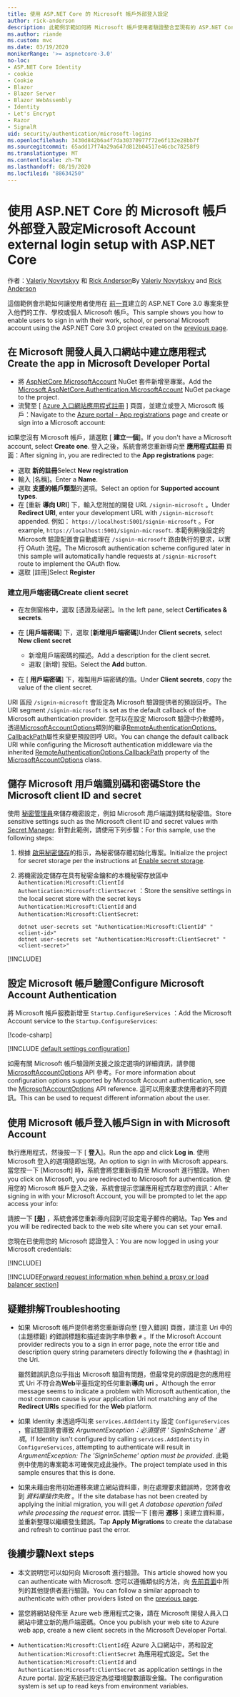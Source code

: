 ```yaml
---
title: 使用 ASP.NET Core 的 Microsoft 帳戶外部登入設定
author: rick-anderson
description: 此範例示範如何將 Microsoft 帳戶使用者驗證整合至現有的 ASP.NET Core 應用程式。
ms.author: riande
ms.custom: mvc
ms.date: 03/19/2020
monikerRange: '>= aspnetcore-3.0'
no-loc:
- ASP.NET Core Identity
- cookie
- Cookie
- Blazor
- Blazor Server
- Blazor WebAssembly
- Identity
- Let's Encrypt
- Razor
- SignalR
uid: security/authentication/microsoft-logins
ms.openlocfilehash: 3430d842b6a4f7da30370977f72e6f132e28bb7f
ms.sourcegitcommit: 65add17f74a29a647d812b04517e46cbc78258f9
ms.translationtype: MT
ms.contentlocale: zh-TW
ms.lasthandoff: 08/19/2020
ms.locfileid: "88634250"
---
```

# <a name="microsoft-account-external-login-setup-with-aspnet-core"></a><span data-ttu-id="45377-103">使用 ASP.NET Core 的 Microsoft 帳戶外部登入設定</span><span class="sxs-lookup"><span data-stu-id="45377-103">Microsoft Account external login setup with ASP.NET Core</span></span>

<span data-ttu-id="45377-104">作者：[Valeriy Novytskyy](https://github.com/01binary) 和 [Rick Anderson](https://twitter.com/RickAndMSFT)</span><span class="sxs-lookup"><span data-stu-id="45377-104">By [Valeriy Novytskyy](https://github.com/01binary) and [Rick Anderson](https://twitter.com/RickAndMSFT)</span></span>

<span data-ttu-id="45377-105">這個範例會示範如何讓使用者使用在 [前一頁](xref:security/authentication/social/index)建立的 ASP.NET Core 3.0 專案來登入他們的工作、學校或個人 Microsoft 帳戶。</span><span class="sxs-lookup"><span data-stu-id="45377-105">This sample shows you how to enable users to sign in with their work, school, or personal Microsoft account using the ASP.NET Core 3.0 project created on the [previous page](xref:security/authentication/social/index).</span></span>

## <a name="create-the-app-in-microsoft-developer-portal"></a><span data-ttu-id="45377-106">在 Microsoft 開發人員入口網站中建立應用程式</span><span class="sxs-lookup"><span data-stu-id="45377-106">Create the app in Microsoft Developer Portal</span></span>

* <span data-ttu-id="45377-107">將 [AspNetCore MicrosoftAccount](https://www.nuget.org/packages/Microsoft.AspNetCore.Authentication.MicrosoftAccount/) NuGet 套件新增至專案。</span><span class="sxs-lookup"><span data-stu-id="45377-107">Add the [Microsoft.AspNetCore.Authentication.MicrosoftAccount](https://www.nuget.org/packages/Microsoft.AspNetCore.Authentication.MicrosoftAccount/) NuGet package to the project.</span></span>
* <span data-ttu-id="45377-108">流覽至 [ [Azure 入口網站應用程式註冊](https://go.microsoft.com/fwlink/?linkid=2083908) ] 頁面，並建立或登入 Microsoft 帳戶：</span><span class="sxs-lookup"><span data-stu-id="45377-108">Navigate to the [Azure portal - App registrations](https://go.microsoft.com/fwlink/?linkid=2083908) page and create or sign into a Microsoft account:</span></span>

<span data-ttu-id="45377-109">如果您沒有 Microsoft 帳戶，請選取 [ **建立一個**]。</span><span class="sxs-lookup"><span data-stu-id="45377-109">If you don't have a Microsoft account, select **Create one**.</span></span> <span data-ttu-id="45377-110">登入之後，系統會將您重新導向至 **應用程式註冊** 頁面：</span><span class="sxs-lookup"><span data-stu-id="45377-110">After signing in, you are redirected to the **App registrations** page:</span></span>

* <span data-ttu-id="45377-111">選取 **新的註冊**</span><span class="sxs-lookup"><span data-stu-id="45377-111">Select **New registration**</span></span>
* <span data-ttu-id="45377-112">輸入 [名稱]。</span><span class="sxs-lookup"><span data-stu-id="45377-112">Enter a **Name**.</span></span>
* <span data-ttu-id="45377-113">選取 **支援的帳戶類型**的選項。</span><span class="sxs-lookup"><span data-stu-id="45377-113">Select an option for **Supported account types**.</span></span>  <!-- Accounts for any org work with MS domain accounts. Most folks probably want the last option, personal MS accounts. It took 24 hours after setting this up for the keys to work -->
* <span data-ttu-id="45377-114">在 [重新 **導向 URI**] 下，輸入您附加的開發 URL `/signin-microsoft` 。</span><span class="sxs-lookup"><span data-stu-id="45377-114">Under **Redirect URI**, enter your development URL with `/signin-microsoft` appended.</span></span> <span data-ttu-id="45377-115">例如： `https://localhost:5001/signin-microsoft` 。</span><span class="sxs-lookup"><span data-stu-id="45377-115">For example, `https://localhost:5001/signin-microsoft`.</span></span> <span data-ttu-id="45377-116">本範例稍後設定的 Microsoft 驗證配置會自動處理在 `/signin-microsoft` 路由執行的要求，以實行 OAuth 流程。</span><span class="sxs-lookup"><span data-stu-id="45377-116">The Microsoft authentication scheme configured later in this sample will automatically handle requests at `/signin-microsoft` route to implement the OAuth flow.</span></span>
* <span data-ttu-id="45377-117">選取 [註冊]</span><span class="sxs-lookup"><span data-stu-id="45377-117">Select **Register**</span></span>

### <a name="create-client-secret"></a><span data-ttu-id="45377-118">建立用戶端密碼</span><span class="sxs-lookup"><span data-stu-id="45377-118">Create client secret</span></span>

* <span data-ttu-id="45377-119">在左側窗格中，選取 [憑證及祕密]。</span><span class="sxs-lookup"><span data-stu-id="45377-119">In the left pane, select **Certificates & secrets**.</span></span>
* <span data-ttu-id="45377-120">在 [**用戶端密碼**] 下，選取 [**新增用戶端密碼**]</span><span class="sxs-lookup"><span data-stu-id="45377-120">Under **Client secrets**, select **New client secret**</span></span>

  * <span data-ttu-id="45377-121">新增用戶端密碼的描述。</span><span class="sxs-lookup"><span data-stu-id="45377-121">Add a description for the client secret.</span></span>
  * <span data-ttu-id="45377-122">選取 [新增] 按鈕。</span><span class="sxs-lookup"><span data-stu-id="45377-122">Select the **Add** button.</span></span>

* <span data-ttu-id="45377-123">在 [ **用戶端密碼**] 下，複製用戶端密碼的值。</span><span class="sxs-lookup"><span data-stu-id="45377-123">Under **Client secrets**, copy the value of the client secret.</span></span>

<span data-ttu-id="45377-124">URI 區段 `/signin-microsoft` 會設定為 Microsoft 驗證提供者的預設回呼。</span><span class="sxs-lookup"><span data-stu-id="45377-124">The URI segment `/signin-microsoft` is set as the default callback of the Microsoft authentication provider.</span></span> <span data-ttu-id="45377-125">您可以在設定 Microsoft 驗證中介軟體時，透過[MicrosoftAccountOptions](/dotnet/api/microsoft.aspnetcore.authentication.microsoftaccount.microsoftaccountoptions)類別的繼承[RemoteAuthenticationOptions. CallbackPath](/dotnet/api/microsoft.aspnetcore.authentication.remoteauthenticationoptions.callbackpath)屬性來變更預設回呼 URI。</span><span class="sxs-lookup"><span data-stu-id="45377-125">You can change the default callback URI while configuring the Microsoft authentication middleware via the inherited [RemoteAuthenticationOptions.CallbackPath](/dotnet/api/microsoft.aspnetcore.authentication.remoteauthenticationoptions.callbackpath) property of the [MicrosoftAccountOptions](/dotnet/api/microsoft.aspnetcore.authentication.microsoftaccount.microsoftaccountoptions) class.</span></span>

## <a name="store-the-microsoft-client-id-and-secret"></a><span data-ttu-id="45377-126">儲存 Microsoft 用戶端識別碼和密碼</span><span class="sxs-lookup"><span data-stu-id="45377-126">Store the Microsoft client ID and secret</span></span>

<span data-ttu-id="45377-127">使用 [秘密管理員](xref:security/app-secrets)來儲存機密設定，例如 Microsoft 用戶端識別碼和秘密值。</span><span class="sxs-lookup"><span data-stu-id="45377-127">Store sensitive settings such as the Microsoft client ID and secret values with [Secret Manager](xref:security/app-secrets).</span></span> <span data-ttu-id="45377-128">針對此範例，請使用下列步驟：</span><span class="sxs-lookup"><span data-stu-id="45377-128">For this sample, use the following steps:</span></span>

1. <span data-ttu-id="45377-129">根據 [啟用秘密儲存](xref:security/app-secrets#enable-secret-storage)的指示，為秘密儲存體初始化專案。</span><span class="sxs-lookup"><span data-stu-id="45377-129">Initialize the project for secret storage per the instructions at [Enable secret storage](xref:security/app-secrets#enable-secret-storage).</span></span>
1. <span data-ttu-id="45377-130">將機密設定儲存在具有秘密金鑰和的本機秘密存放區中 `Authentication:Microsoft:ClientId` `Authentication:Microsoft:ClientSecret` ：</span><span class="sxs-lookup"><span data-stu-id="45377-130">Store the sensitive settings in the local secret store with the secret keys `Authentication:Microsoft:ClientId` and `Authentication:Microsoft:ClientSecret`:</span></span>

    ```dotnetcli
    dotnet user-secrets set "Authentication:Microsoft:ClientId" "<client-id>"
    dotnet user-secrets set "Authentication:Microsoft:ClientSecret" "<client-secret>"
    ```

[!INCLUDE[](~/includes/environmentVarableColon.md)]

## <a name="configure-microsoft-account-authentication"></a><span data-ttu-id="45377-131">設定 Microsoft 帳戶驗證</span><span class="sxs-lookup"><span data-stu-id="45377-131">Configure Microsoft Account Authentication</span></span>

<span data-ttu-id="45377-132">將 Microsoft 帳戶服務新增至 `Startup.ConfigureServices` ：</span><span class="sxs-lookup"><span data-stu-id="45377-132">Add the Microsoft Account service to the `Startup.ConfigureServices`:</span></span>

[!code-csharp[](~/security/authentication/social/social-code/3.x/StartupMS3x.cs?name=snippet&highlight=10-14)]

[!INCLUDE [default settings configuration](includes/default-settings.md)]

<span data-ttu-id="45377-133">如需有關 Microsoft 帳戶驗證所支援之設定選項的詳細資訊，請參閱 [MicrosoftAccountOptions](/dotnet/api/microsoft.aspnetcore.builder.microsoftaccountoptions) API 參考。</span><span class="sxs-lookup"><span data-stu-id="45377-133">For more information about configuration options supported by Microsoft Account authentication, see the [MicrosoftAccountOptions](/dotnet/api/microsoft.aspnetcore.builder.microsoftaccountoptions) API reference.</span></span> <span data-ttu-id="45377-134">這可以用來要求使用者的不同資訊。</span><span class="sxs-lookup"><span data-stu-id="45377-134">This can be used to request different information about the user.</span></span>

## <a name="sign-in-with-microsoft-account"></a><span data-ttu-id="45377-135">使用 Microsoft 帳戶登入帳戶</span><span class="sxs-lookup"><span data-stu-id="45377-135">Sign in with Microsoft Account</span></span>

<span data-ttu-id="45377-136">執行應用程式，然後按一下 [ **登入**]。</span><span class="sxs-lookup"><span data-stu-id="45377-136">Run the app and click **Log in**.</span></span> <span data-ttu-id="45377-137">使用 Microsoft 登入的選項隨即出現。</span><span class="sxs-lookup"><span data-stu-id="45377-137">An option to sign in with Microsoft appears.</span></span> <span data-ttu-id="45377-138">當您按一下 [Microsoft] 時，系統會將您重新導向至 Microsoft 進行驗證。</span><span class="sxs-lookup"><span data-stu-id="45377-138">When you click on Microsoft, you are redirected to Microsoft for authentication.</span></span> <span data-ttu-id="45377-139">使用您的 Microsoft 帳戶登入之後，系統會提示您讓應用程式存取您的資訊：</span><span class="sxs-lookup"><span data-stu-id="45377-139">After signing in with your Microsoft Account, you will be prompted to let the app access your info:</span></span>

<span data-ttu-id="45377-140">請按一下 **[是]** ，系統會將您重新導向回到可設定電子郵件的網站。</span><span class="sxs-lookup"><span data-stu-id="45377-140">Tap **Yes** and you will be redirected back to the web site where you can set your email.</span></span>

<span data-ttu-id="45377-141">您現在已使用您的 Microsoft 認證登入：</span><span class="sxs-lookup"><span data-stu-id="45377-141">You are now logged in using your Microsoft credentials:</span></span>

[!INCLUDE[](includes/chain-auth-providers.md)]

[!INCLUDE[Forward request information when behind a proxy or load balancer section](includes/forwarded-headers-middleware.md)]

## <a name="troubleshooting"></a><span data-ttu-id="45377-142">疑難排解</span><span class="sxs-lookup"><span data-stu-id="45377-142">Troubleshooting</span></span>

* <span data-ttu-id="45377-143">如果 Microsoft 帳戶提供者將您重新導向至 [登入錯誤] 頁面，請注意 Uri 中的 (主題標籤) 的錯誤標題和描述查詢字串參數 `#` 。</span><span class="sxs-lookup"><span data-stu-id="45377-143">If the Microsoft Account provider redirects you to a sign in error page, note the error title and description query string parameters directly following the `#` (hashtag) in the Uri.</span></span>

  <span data-ttu-id="45377-144">雖然錯誤訊息似乎指出 Microsoft 驗證有問題，但最常見的原因是您的應用程式 Uri 不符合為**Web**平臺指定的任何重新**導向 uri** 。</span><span class="sxs-lookup"><span data-stu-id="45377-144">Although the error message seems to indicate a problem with Microsoft authentication, the most common cause is your application Uri not matching any of the **Redirect URIs** specified for the **Web** platform.</span></span>
* <span data-ttu-id="45377-145">如果 Identity 未透過呼叫來 `services.AddIdentity` 設定 `ConfigureServices` ，嘗試驗證將會導致 *ArgumentException：必須提供 ' SignInScheme ' 選項*。</span><span class="sxs-lookup"><span data-stu-id="45377-145">If Identity isn't configured by calling `services.AddIdentity` in `ConfigureServices`, attempting to authenticate will result in *ArgumentException: The 'SignInScheme' option must be provided*.</span></span> <span data-ttu-id="45377-146">此範例中使用的專案範本可確保完成此操作。</span><span class="sxs-lookup"><span data-stu-id="45377-146">The project template used in this sample ensures that this is done.</span></span>
* <span data-ttu-id="45377-147">如果未藉由套用初始遷移來建立網站資料庫，則在處理要求錯誤時，您將會收到 *資料庫操作失敗* 。</span><span class="sxs-lookup"><span data-stu-id="45377-147">If the site database has not been created by applying the initial migration, you will get *A database operation failed while processing the request* error.</span></span> <span data-ttu-id="45377-148">請按一下 [套用 **遷移** ] 來建立資料庫，並重新整理以繼續發生錯誤。</span><span class="sxs-lookup"><span data-stu-id="45377-148">Tap **Apply Migrations** to create the database and refresh to continue past the error.</span></span>

## <a name="next-steps"></a><span data-ttu-id="45377-149">後續步驟</span><span class="sxs-lookup"><span data-stu-id="45377-149">Next steps</span></span>

* <span data-ttu-id="45377-150">本文說明您可以如何向 Microsoft 進行驗證。</span><span class="sxs-lookup"><span data-stu-id="45377-150">This article showed how you can authenticate with Microsoft.</span></span> <span data-ttu-id="45377-151">您可以遵循類似的方法，向 [先前頁面](xref:security/authentication/social/index)中所列的其他提供者進行驗證。</span><span class="sxs-lookup"><span data-stu-id="45377-151">You can follow a similar approach to authenticate with other providers listed on the [previous page](xref:security/authentication/social/index).</span></span>

* <span data-ttu-id="45377-152">當您將網站發佈至 Azure web 應用程式之後，請在 Microsoft 開發人員入口網站中建立新的用戶端密碼。</span><span class="sxs-lookup"><span data-stu-id="45377-152">Once you publish your web site to Azure web app, create a new client secrets in the Microsoft Developer Portal.</span></span>

* <span data-ttu-id="45377-153">`Authentication:Microsoft:ClientId`在 Azure 入口網站中，將和設定 `Authentication:Microsoft:ClientSecret` 為應用程式設定。</span><span class="sxs-lookup"><span data-stu-id="45377-153">Set the `Authentication:Microsoft:ClientId` and `Authentication:Microsoft:ClientSecret` as application settings in the Azure portal.</span></span> <span data-ttu-id="45377-154">設定系統已設定為從環境變數讀取金鑰。</span><span class="sxs-lookup"><span data-stu-id="45377-154">The configuration system is set up to read keys from environment variables.</span></span>
